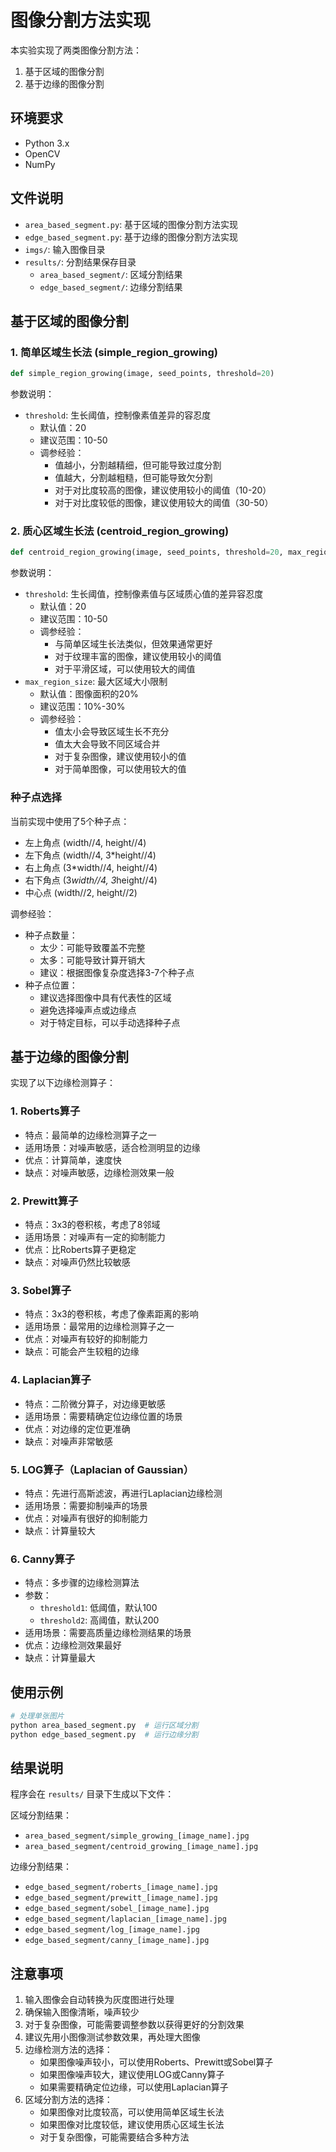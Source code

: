 # 图像分割方法实现

本实验实现了两类图像分割方法：
1. 基于区域的图像分割
2. 基于边缘的图像分割

## 环境要求

- Python 3.x
- OpenCV
- NumPy

## 文件说明

- `area_based_segment.py`: 基于区域的图像分割方法实现
- `edge_based_segment.py`: 基于边缘的图像分割方法实现
- `imgs/`: 输入图像目录
- `results/`: 分割结果保存目录
  - `area_based_segment/`: 区域分割结果
  - `edge_based_segment/`: 边缘分割结果

## 基于区域的图像分割

### 1. 简单区域生长法 (simple_region_growing)

```python
def simple_region_growing(image, seed_points, threshold=20)
```

参数说明：
- `threshold`: 生长阈值，控制像素值差异的容忍度
  - 默认值：20
  - 建议范围：10-50
  - 调参经验：
    - 值越小，分割越精细，但可能导致过度分割
    - 值越大，分割越粗糙，但可能导致欠分割
    - 对于对比度较高的图像，建议使用较小的阈值（10-20）
    - 对于对比度较低的图像，建议使用较大的阈值（30-50）

### 2. 质心区域生长法 (centroid_region_growing)

```python
def centroid_region_growing(image, seed_points, threshold=20, max_region_size=None)
```

参数说明：
- `threshold`: 生长阈值，控制像素值与区域质心值的差异容忍度
  - 默认值：20
  - 建议范围：10-50
  - 调参经验：
    - 与简单区域生长法类似，但效果通常更好
    - 对于纹理丰富的图像，建议使用较小的阈值
    - 对于平滑区域，可以使用较大的阈值
- `max_region_size`: 最大区域大小限制
  - 默认值：图像面积的20%
  - 建议范围：10%-30%
  - 调参经验：
    - 值太小会导致区域生长不充分
    - 值太大会导致不同区域合并
    - 对于复杂图像，建议使用较小的值
    - 对于简单图像，可以使用较大的值

### 种子点选择

当前实现中使用了5个种子点：
- 左上角点 (width//4, height//4)
- 左下角点 (width//4, 3*height//4)
- 右上角点 (3*width//4, height//4)
- 右下角点 (3*width//4, 3*height//4)
- 中心点 (width//2, height//2)

调参经验：
- 种子点数量：
  - 太少：可能导致覆盖不完整
  - 太多：可能导致计算开销大
  - 建议：根据图像复杂度选择3-7个种子点
- 种子点位置：
  - 建议选择图像中具有代表性的区域
  - 避免选择噪声点或边缘点
  - 对于特定目标，可以手动选择种子点

## 基于边缘的图像分割

实现了以下边缘检测算子：

### 1. Roberts算子
- 特点：最简单的边缘检测算子之一
- 适用场景：对噪声敏感，适合检测明显的边缘
- 优点：计算简单，速度快
- 缺点：对噪声敏感，边缘检测效果一般

### 2. Prewitt算子
- 特点：3x3的卷积核，考虑了8邻域
- 适用场景：对噪声有一定的抑制能力
- 优点：比Roberts算子更稳定
- 缺点：对噪声仍然比较敏感

### 3. Sobel算子
- 特点：3x3的卷积核，考虑了像素距离的影响
- 适用场景：最常用的边缘检测算子之一
- 优点：对噪声有较好的抑制能力
- 缺点：可能会产生较粗的边缘

### 4. Laplacian算子
- 特点：二阶微分算子，对边缘更敏感
- 适用场景：需要精确定位边缘位置的场景
- 优点：对边缘的定位更准确
- 缺点：对噪声非常敏感

### 5. LOG算子（Laplacian of Gaussian）
- 特点：先进行高斯滤波，再进行Laplacian边缘检测
- 适用场景：需要抑制噪声的场景
- 优点：对噪声有很好的抑制能力
- 缺点：计算量较大

### 6. Canny算子
- 特点：多步骤的边缘检测算法
- 参数：
  - `threshold1`: 低阈值，默认100
  - `threshold2`: 高阈值，默认200
- 适用场景：需要高质量边缘检测结果的场景
- 优点：边缘检测效果最好
- 缺点：计算量最大

## 使用示例

```python
# 处理单张图片
python area_based_segment.py  # 运行区域分割
python edge_based_segment.py  # 运行边缘分割
```

## 结果说明

程序会在 `results/` 目录下生成以下文件：

区域分割结果：
- `area_based_segment/simple_growing_[image_name].jpg`
- `area_based_segment/centroid_growing_[image_name].jpg`

边缘分割结果：
- `edge_based_segment/roberts_[image_name].jpg`
- `edge_based_segment/prewitt_[image_name].jpg`
- `edge_based_segment/sobel_[image_name].jpg`
- `edge_based_segment/laplacian_[image_name].jpg`
- `edge_based_segment/log_[image_name].jpg`
- `edge_based_segment/canny_[image_name].jpg`

## 注意事项

1. 输入图像会自动转换为灰度图进行处理
2. 确保输入图像清晰，噪声较少
3. 对于复杂图像，可能需要调整参数以获得更好的分割效果
4. 建议先用小图像测试参数效果，再处理大图像
5. 边缘检测方法的选择：
   - 如果图像噪声较小，可以使用Roberts、Prewitt或Sobel算子
   - 如果图像噪声较大，建议使用LOG或Canny算子
   - 如果需要精确定位边缘，可以使用Laplacian算子
6. 区域分割方法的选择：
   - 如果图像对比度较高，可以使用简单区域生长法
   - 如果图像对比度较低，建议使用质心区域生长法
   - 对于复杂图像，可能需要结合多种方法 
